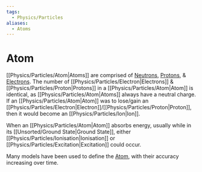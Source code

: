 ```yaml
---
tags:
  - Physics/Particles
aliases:
  - Atoms
---
```

# Atom
[[Physics/Particles/Atom|Atoms]] are comprised of [Neutrons](Neutron.md), [Protons](Proton.md), & [Electrons](Electron.md). The number of [[Physics/Particles/Electron|Electrons]] & [[Physics/Particles/Proton|Protons]] in a [[Physics/Particles/Atom|Atom]] is identical, as [[Physics/Particles/Atom|Atoms]] always have a neutral charge. If an [[Physics/Particles/Atom|Atom]] was to lose/gain an [[Physics/Particles/Electron|Electron]]/[[Physics/Particles/Proton|Proton]], then it would become an [[Physics/Particles/Ion|Ion]].

When an [[Physics/Particles/Atom|Atom]] absorbs energy, usually while in its [[Unsorted/Ground State|Ground State]], either [[Physics/Particles/Ionisation|Ionisation]] or [[Physics/Particles/Excitation|Excitation]] could occur.

Many models have been used to define the [Atom](Atom.md), with their accuracy increasing over time.